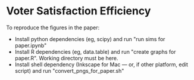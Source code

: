 # Voter Satisfaction Efficiency

To reproduce the figures in the paper:

* Install python dependencies (eg, scipy) and run "run sims for paper.ipynb"
* Install R dependencies (eg, data.table) and run "create graphs for paper.R". Working directory must be here.
* Install shell dependency (Inkscape for Mac — or, if other platform, edit script) and run "convert_pngs_for_paper.sh"